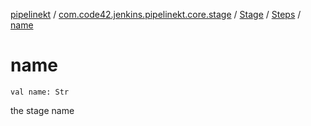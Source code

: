 [pipelinekt](../../../index.md) / [com.code42.jenkins.pipelinekt.core.stage](../../index.md) / [Stage](../index.md) / [Steps](index.md) / [name](./name.md)

# name

`val name: Str`

the stage name

